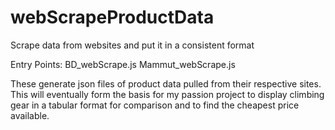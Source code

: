 # webScrapeProductData
Scrape data from websites and put it in a consistent format

Entry Points:
  BD_webScrape.js
  Mammut_webScrape.js

These generate json files of product data pulled from their respective sites.
This will eventually form the basis for my passion project to display climbing gear in a tabular format for comparison and to find the cheapest price available.
